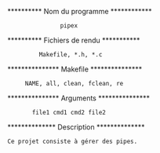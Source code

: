   ********** Nom du programme ************ 

                   pipex

  ********** Fichiers de rendu ***********

             Makefile, *.h, *.c

  *************** Makefile ***************

         NAME, all, clean, fclean, re
          
  *************** Arguments ***************
   
           file1 cmd1 cmd2 file2

  ************** Description **************

    Ce projet consiste à gérer des pipes.
